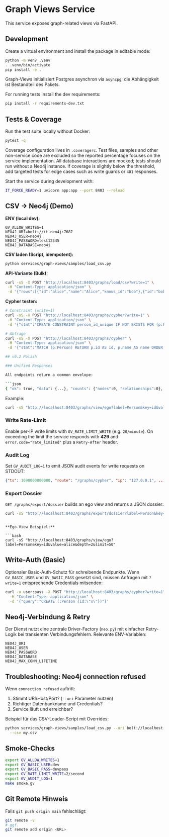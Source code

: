# Graph Views Service

This service exposes graph-related views via FastAPI.

## Development

Create a virtual environment and install the package in editable mode:

```bash
python -m venv .venv
. .venv/bin/activate
pip install -e .
```

Graph-Views initialisiert Postgres asynchron via `asyncpg`; die Abhängigkeit ist Bestandteil des Pakets.

For running tests install the dev requirements:

```bash
pip install -r requirements-dev.txt
```

## Tests & Coverage

Run the test suite locally without Docker:

```bash
pytest -q
```

Coverage configuration lives in `.coveragerc`. Test files, samples and other
non-service code are excluded so the reported percentage focuses on the
service implementation. All database interactions are mocked; tests should run
without a Neo4j instance. If coverage is slightly below the threshold, add
targeted tests for edge cases such as write guards or `401` responses.

Start the service during development with:

```bash
IT_FORCE_READY=1 uvicorn app:app --port 8403 --reload
```

## CSV → Neo4j (Demo)

**ENV (local dev):**

```
GV_ALLOW_WRITES=1
NEO4J_URI=bolt://it-neo4j:7687
NEO4J_USER=neo4j
NEO4J_PASSWORD=test12345
NEO4J_DATABASE=neo4j
```

**CSV laden (Script, idempotent):**

```bash
python services/graph-views/samples/load_csv.py
```

**API-Variante (Bulk):**

```bash
curl -sS -X POST "http://localhost:8403/graphs/load/csv?write=1" \
 -H "Content-Type: application/json" \
 -d '{"rows":[{"id":"alice","name":"Alice","knows_id":"bob"},{"id":"bob","name":"Bob","knows_id":"carol"},{"id":"carol","name":"Carol"}]}'
```

**Cypher testen:**

```bash
# Constraint (write=1)
curl -sS -X POST "http://localhost:8403/graphs/cypher?write=1" \
 -H "Content-Type: application/json" \
 -d '{"stmt":"CREATE CONSTRAINT person_id_unique IF NOT EXISTS FOR (p:Person) REQUIRE p.id IS UNIQUE","params":{}}'

# Abfrage
curl -sS -X POST "http://localhost:8403/graphs/cypher" \
 -H "Content-Type: application/json" \
 -d '{"stmt":"MATCH (p:Person) RETURN p.id AS id, p.name AS name ORDER BY id LIMIT 10","params":{}}'

## v0.2 Polish

### Unified Responses

All endpoints return a common envelope:

```json
{ "ok": true, "data": {...}, "counts": {"nodes":0, "relationships":0}, "error": null }
```

Example:

```bash
curl -sS "http://localhost:8403/graphs/view/ego?label=Person&key=id&value=alice"
```

### Write Rate-Limit

Enable per-IP write limits with `GV_RATE_LIMIT_WRITE` (e.g. `20/minute`). On
exceeding the limit the service responds with **429** and
`error.code="rate_limited"` plus a `Retry-After` header.

### Audit Log

Set `GV_AUDIT_LOG=1` to emit JSON audit events for write requests on STDOUT:

```json
{"ts": 1690000000000, "route": "/graphs/cypher", "ip": "127.0.0.1", ...}
```

### Export Dossier

`GET /graphs/export/dossier` builds an ego view and returns a JSON dossier:

```bash
curl -sS "http://localhost:8403/graphs/export/dossier?label=Person&key=id&value=alice&depth=2"
```
```

**Ego-View Beispiel:**

```bash
curl -sS "http://localhost:8403/graphs/view/ego?label=Person&key=id&value=alice&depth=2&limit=50"
```

## Write-Auth (Basic)

Optionaler Basic-Auth-Schutz für schreibende Endpunkte. Wenn `GV_BASIC_USER` und
`GV_BASIC_PASS` gesetzt sind, müssen Anfragen mit `?write=1` entsprechende
Credentials mitsenden:

```bash
curl -u user:pass -X POST "http://localhost:8403/graphs/cypher?write=1" \
  -H "Content-Type: application/json" \
  -d '{"query":"CREATE (:Person {id:\"x\"})"}'
```

## Neo4j-Verbindung & Retry

Der Dienst nutzt eine zentrale Driver-Factory (`neo.py`) mit einfacher
Retry-Logik bei transienten Verbindungsfehlern. Relevante ENV-Variablen:

```
NEO4J_URI
NEO4J_USER
NEO4J_PASSWORD
NEO4J_DATABASE
NEO4J_MAX_CONN_LIFETIME
```

## Troubleshooting: Neo4j connection refused

Wenn `connection refused` auftritt:

1. Stimmt URI/Host/Port? (`--uri` Parameter nutzen)
2. Richtiger Datenbankname und Credentials?
3. Service läuft und erreichbar?

Beispiel für das CSV-Loader-Script mit Overrides:

```bash
python services/graph-views/samples/load_csv.py --uri bolt://localhost:7687 \
  --csv my.csv
```

## Smoke-Checks

```bash
export GV_ALLOW_WRITES=1
export GV_BASIC_USER=dev
export GV_BASIC_PASS=devpass
export GV_RATE_LIMIT_WRITE=2/second
export GV_AUDIT_LOG=1
make smoke.gv
```

## Git Remote Hinweis

Falls `git push origin main` fehlschlägt:

```bash
git remote -v
# ggf.
git remote add origin <URL>
```
